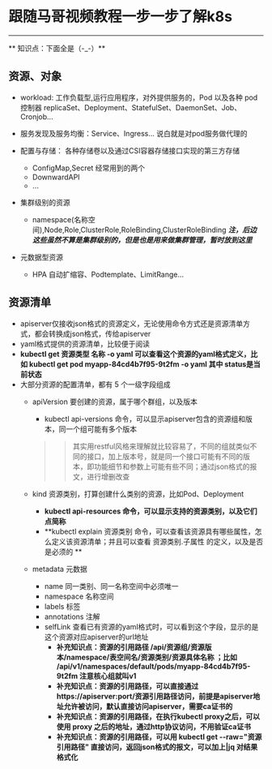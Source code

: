 # 跟随马哥视频教程一步一步了解k8s

---------

** 知识点：下面全是（-_-）**

## 资源、对象

- workload: 工作负载型,运行应用程序，对外提供服务的，Pod 以及各种 pod 控制器 replicaSet、Deployment、StatefulSet、DaemonSet、Job、Cronjob...
- 服务发现及服务均衡：Service、Ingress... 说白就是对pod服务做代理的
- 配置与存储： 各种存储卷以及通过CSI容器存储接口实现的第三方存储
  - ConfigMap,Secret 经常用到的两个
  - DownwardAPI
  - ...
  
- 集群级别的资源
  - namespace(名称空间),Node,Role,ClusterRole,RoleBinding,ClusterRoleBinding  ***注，后边这些虽然不算是集群级别的，但是也是用来做集群管理，暂时放到这里***

- 元数据型资源
  - HPA 自动扩缩容、Podtemplate、LimitRange...

## 资源清单
  - apiserver仅接收json格式的资源定义，无论使用命令方式还是资源清单方式，都会转换成json格式，传给apiserver
  - yaml格式提供的资源清单，比较便于阅读
  - **kubectl get 资源类型 名称 -o yaml  可以查看这个资源的yaml格式定义，比如 kubectl get pod myapp-84cd4b7f95-9t2fm -o yaml 其中 status是当前状态**
  - 大部分资源的配置清单，都有 5 个一级字段组成
    - apiVersion 要创建的资源，属于哪个群组，以及版本
      - kubectl api-versions 命令，可以显示apiserver包含的资源组和版本，同一个组可能有多个版本
      >> 其实用restful风格来理解就比较容易了，不同的组就类似不同的接口，加上版本号，就是同一个接口可能有不同的版本，即功能细节和参数上可能有些不同；通过json格式的报文，进行增删改查
  
    - kind 资源类别，打算创建什么类别的资源，比如Pod、Deployment
      - **kubectl api-resources 命令，可以显示支持的资源类别，以及它们点简称**
      - **kubectl explain 资源类别  命令，可以查看该资源具有哪些属性，怎么定义该资源清单；并且可以查看 资源类别.子属性 的定义，以及是否是必须的 **
    - metadata 元数据
      - name 同一类别、同一名称空间中必须唯一
      - namespace 名称空间
      - labels 标签
      - annotations 注解
      - selfLink 查看已有资源的yaml格式时，可以看到这个字段，显示的是这个资源对应apiserver的url地址
        - **补充知识点：资源的引用路径 /api/资源组/资源版本/namespace/表空间名/资源类别/资源具体名称 ；比如 /api/v1/namespaces/default/pods/myapp-84cd4b7f95-9t2fm 注意核心组就叫v1**
        - **补充知识点：资源的引用路径，可以直接通过 https://apiserver:port/资源引用路径访问，前提是apiserver地址允许被访问，默认直接访问apiserver，需要ca证书的**
        - **补充知识点：资源的引用路径，在执行kubectl proxy之后，可以使用 proxy 之后的地址，通过http协议访问，不用验证ca证书**
        - **补充知识点：资源的引用路径，可以用 kubectl get --raw="资源引用路径" 直接访问，返回json格式的报文，可以加上|jq 对结果格式化**
      
    
  
  